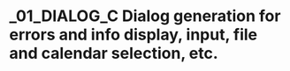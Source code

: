 # _01_DIALOG_C Dialog generation for errors and info display, input, file and calendar selection, etc.
